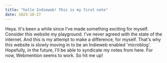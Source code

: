 ```yaml
---
title: "hello Indieweb! This is my first note"
date: 2023-10-27
---
```

Heya. It's been a while since I've made something exciting for myself. Consider this website my playground. I've never agreed with the state of the internet. And this is my attempt to make a difference, for myself. That's why this website is slowly moving in to be an Indieweb enabled 'microblog'. Hopefully, in the future, I'll be able to syndicate my notes from here. For now, Webmention seems to work. So hit me up!